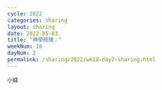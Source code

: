 ```yaml
---
cycle: 2022
categories: sharing
layout: sharing
date: 2022-05-03
title: "神學梳理："
weekNum: 18
dayNum: 2
permalink: /sharing/2022/wk18-day2-sharing.html
---
```


[](https://eccseattle.github.io/media/sharing/2022/wk018/2022-05-03-bin.m4a)

`小錢`
